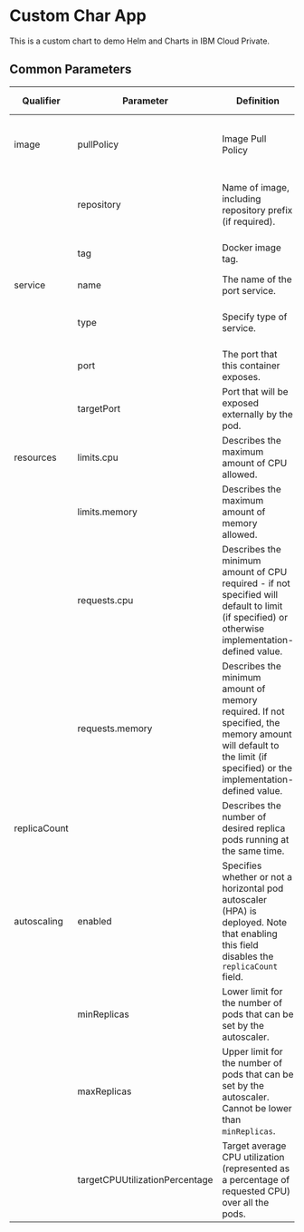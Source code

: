 # Custom Char App
This is a custom chart to demo Helm and Charts in IBM Cloud Private.


## Common Parameters

| Qualifier | Parameter  | Definition | Allowed Value |
|---|---|---|---|
| image     | pullPolicy | Image Pull Policy | Always, Never, or IfNotPresent. Defaults to IfNotPresent  |
|           | repository         | Name of image, including repository prefix (if required). | See Extended description of Docker tags |
|           | tag          | Docker image tag. | See Docker tag description |
| service   | name         | The name of the port service.  | |
|           | type          | Specify type of service. | Valid options are ClusterIP and NodePort. |
|           | port          | The port that this container exposes.  |   |
|           | targetPort  | Port that will be exposed externally by the pod. | |
| resources | limits.cpu    | Describes the maximum amount of CPU allowed. | Default is 100m. |
|           | limits.memory | Describes the maximum amount of memory allowed. | Default is 128Mi |
|           | requests.cpu  | Describes the minimum amount of CPU required - if not specified will default to limit (if specified) or otherwise implementation-defined value. |  |
|           | requests.memory | Describes the minimum amount of memory required. If not specified, the memory amount will default to the limit (if specified) or the implementation-defined value. | |
| replicaCount |     |  Describes the number of desired replica pods running at the same time. | Default is 1.  See [Replica Sets](https://kubernetes.io/docs/concepts/workloads/controllers/replicaset) |
| autoscaling | enabled | Specifies whether or not a horizontal pod autoscaler (HPA) is deployed.  Note that enabling this field disables the `replicaCount` field. | false (default) or true |
|     |  minReplicas  | Lower limit for the number of pods that can be set by the autoscaler.   |  Positive integer (default to 1)  |
|     |  maxReplicas  | Upper limit for the number of pods that can be set by the autoscaler.  Cannot be lower than `minReplicas`.   |  Positive integer (default to 10)  |
|     |  targetCPUUtilizationPercentage  | Target average CPU utilization (represented as a percentage of requested CPU) over all the pods.  |  Integer between 1 and 100 (default to 50)  |
